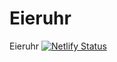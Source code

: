 # Eieruhr
Eieruhr
[![Netlify Status](https://api.netlify.com/api/v1/badges/2a630386-c47c-4b69-a1bd-29ba8893fa13/deploy-status)](https://app.netlify.com/sites/serene-thompson-cd0f7c/deploys)
